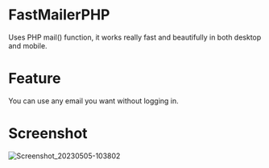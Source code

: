 # FastMailerPHP
Uses PHP mail() function, it works really fast and beautifully in both desktop and mobile.

# Feature
You can use any email you want without logging in.

# Screenshot
![Screenshot_20230505-103802](https://user-images.githubusercontent.com/131199603/236367129-567667e5-e470-483c-abfe-26219aeb03b3.png)

